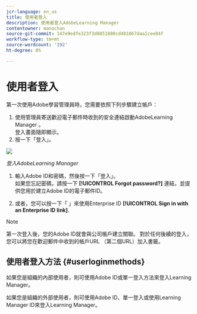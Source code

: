 ```yaml
---
jcr-language: en_us
title: 使用者登入
description: 使用者登入AdobeLearning Manager
contentowner: manochan
source-git-commit: 147e9edfe323f3d0851880cd401067daa1cee84f
workflow-type: tm+mt
source-wordcount: '192'
ht-degree: 0%

---
```




# 使用者登入

第一次使用Adobe學習管理員時，您需要依照下列步驟建立帳戶：

1. 使用管理員寄送歡迎電子郵件時收到的安全連結啟動AdobeLearning Manager 。\
   登入畫面隨即顯示。
1. 按一下「登入」。

![](assets/adobeid-signin.png)

*登入AdobeLearning Manager*

1. 輸入Adobe ID和密碼，然後按一下「登入」。\
   如果您忘記密碼，請按一下 **[!UICONTROL Forgot password?]** 連結，並提供您用於建立Adobe ID的電子郵件ID。

1. 或者，您可以按一下「 」來使用Enterprise ID **[!UICONTROL Sign in with an Enterprise ID link]**.

>[!NOTE]
>
>第一次登入後，您的Adobe ID就會與公司帳戶建立關聯。 對於任何後續的登入，您可以將您在歡迎郵件中收到的帳戶URL （第二個URL）加入書籤。

## 使用者登入方法 {#userloginmethods}

如果您是組織的內部使用者，則可使用Adobe ID或單一登入方法來登入Learning Manager。

如果您是組織的外部使用者，則可使用Adobe ID、單一登入或使用Learning Manager ID來登入Learning Manager。
